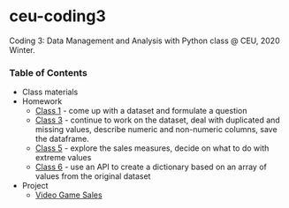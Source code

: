 # ceu-coding3
Coding 3: Data Management and Analysis with Python class @ CEU, 2020 Winter.

### Table of Contents
* Class materials
* Homework
  * [Class 1](https://github.com/szigony/ceu-coding3/tree/master/homework/class1) - come up with a dataset and formulate a question
  * [Class 3](https://github.com/szigony/ceu-coding3/blob/master/homework/class3/homework_class_3.ipynb) - continue to work on the dataset, deal with duplicated and missing values, describe numeric and non-numeric columns, save the dataframe.
  * [Class 5](https://github.com/szigony/ceu-coding3/blob/master/homework/class5/homework_class_5.ipynb) - explore the sales measures, decide on what to do with extreme values
  * [Class 6](https://github.com/szigony/ceu-coding3/blob/master/homework/class6/homework_class_6.ipynb) - use an API to create a dictionary based on an array of values from the original dataset
* Project
  * [Video Game Sales](https://github.com/szigony/ceu-coding3/tree/master/project)
